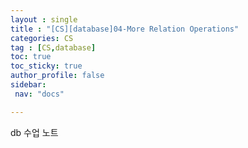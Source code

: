 ```yaml
---
layout : single
title : "[CS][database]04-More Relation Operations"
categories: CS
tag : [CS,database] 
toc: true
toc_sticky: true
author_profile: false
sidebar:
 nav: "docs"

---
```


db 수업 노트
